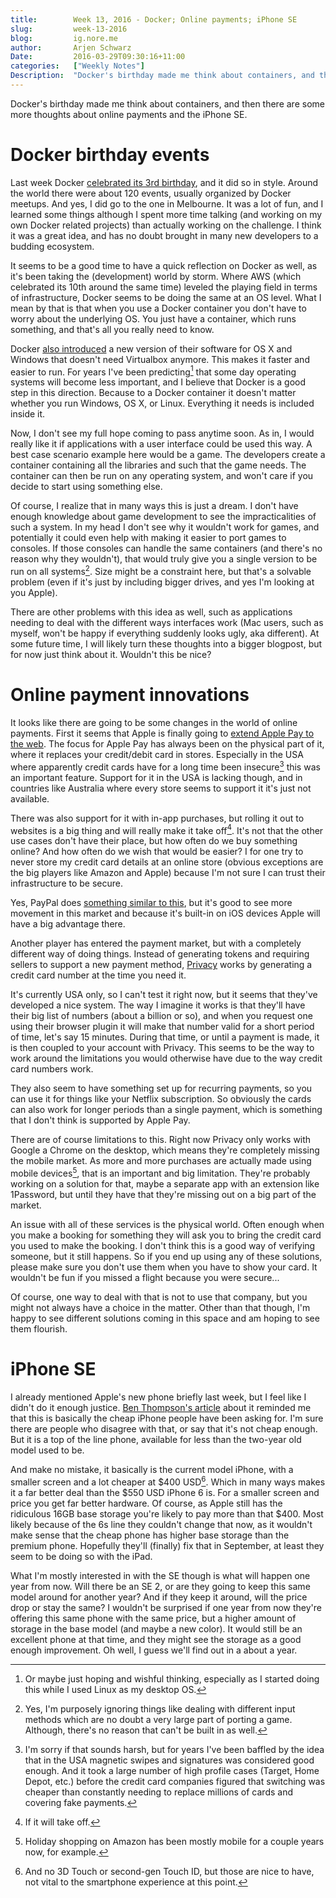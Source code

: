 ```yaml
---
title:        Week 13, 2016 - Docker; Online payments; iPhone SE
slug:         week-13-2016
blog:         ig.nore.me  
author:       Arjen Schwarz  
Date:         2016-03-29T09:30:16+11:00
categories:   ["Weekly Notes"]
Description:  "Docker's birthday made me think about containers, and then there are some more thoughts about online payments and the iPhone SE."
---
```


Docker's birthday made me think about containers, and then there are some more thoughts about online payments and the iPhone SE.

# Docker birthday events

Last week Docker [celebrated its 3rd birthday](https://twitter.com/hashtag/mykewasright), and it did so in style. Around the world there were about 120 events, usually organized by Docker meetups. And yes, I did go to the one in Melbourne. It was a lot of fun, and I learned some things although I spent more time talking (and working on my own Docker related projects) than actually working on the challenge. I think it was a great idea, and has no doubt brought in many new developers to a budding ecosystem.

It seems to be a good time to have a quick reflection on Docker as well, as it's been taking the (development) world by storm. Where AWS (which celebrated its 10th around the same time) leveled the playing field in terms of infrastructure, Docker seems to be doing the same at an OS level. What I mean by that is that when you use a Docker container you don't have to worry about the underlying OS. You just have a container, which runs something, and that's all you really need to know.

Docker [also introduced](https://blog.docker.com/2016/03/docker-for-mac-windows-beta/) a new version of their software for OS X and Windows that doesn't need Virtualbox anymore. This makes it faster and easier to run. For years I've been predicting[^hope] that some day operating systems will become less important, and I believe that Docker is a good step in this direction. Because to a Docker container it doesn't matter whether you run Windows, OS X, or Linux. Everything it needs is included inside it.

Now, I don't see my full hope coming to pass anytime soon. As in, I would really like it if applications with a user interface could be used this way. A best case scenario example here would be a game. The developers create a container containing all the libraries and such that the game needs. The container can then be run on any operating system, and won't care if you decide to start using something else.

Of course, I realize that in many ways this is just a dream. I don't have enough knowledge about game development to see the impracticalities of such a system. In my head I don't see why it wouldn't work for games, and potentially it could even help with making it easier to port games to consoles. If those consoles can handle the same containers (and there's no reason why they wouldn't), that would truly give you a single version to be run on all systems[^ignoring]. Size might be a constraint here, but that's a solvable problem (even if it's just by including bigger drives, and yes I'm looking at you Apple).

There are other problems with this idea as well, such as applications needing to deal with the different ways interfaces work (Mac users, such as myself, won't be happy if everything suddenly looks ugly, aka different). At some future time, I will likely turn these thoughts into a bigger blogpost, but for now just think about it. Wouldn't this be nice?

[^hope]: Or maybe just hoping and wishful thinking, especially as I started doing this while I used Linux as my desktop OS.

[^ignoring]: Yes, I'm purposely ignoring things like dealing with different input methods which are no doubt a very large part of porting a game. Although, there's no reason that can't be built in as well.

# Online payment innovations

It looks like there are going to be some changes in the world of online payments. First it seems that Apple is finally going to [extend Apple Pay to the web](http://recode.net/2016/03/23/apple-pay-coming-to-mobile-websites-before-holiday-shopping-season/). The focus for Apple Pay has always been on the physical part of it, where it replaces your credit/debit card in stores. Especially in the USA where apparently credit cards have for a long time been insecure[^insecure] this was an important feature. Support for it in the USA is lacking though, and in countries like Australia where every store seems to support it it's just not available. 

There was also support for it with in-app purchases, but rolling it out to websites is a big thing and will really make it take off[^ifitwill]. It's not that the other use cases don't have their place, but how often do we buy something online? And how often do we wish that would be easier? I for one try to never store my credit card details at an online store (obvious exceptions are the big players like Amazon and Apple) because I'm not sure I can trust their infrastructure to be secure.

Yes, PayPal does [something similar to this](https://www.paypal.com/au/webapps/mpp/one-touch-checkout), but it's good to see more movement in this market and because it's built-in on iOS devices Apple will have a big advantage there.

Another player has entered the payment market, but with a completely different way of doing things. Instead of generating tokens and requiring sellers to support a new payment method, [Privacy](https://privacy.com) works by generating a credit card number at the time you need it.

It's currently USA only, so I can't test it right now, but it seems that they've developed a nice system. The way I imagine it works is that they'll have their big list of numbers (about a billion or so), and when you request one using their browser plugin it will make that number valid for a short period of time, let's say 15 minutes. During that time, or until a payment is made, it is then coupled to your account with Privacy. This seems to be the way to work around the limitations you would otherwise have due to the way credit card numbers work.

They also seem to have something set up for recurring payments, so you can use it for things like your Netflix subscription. So obviously the cards can also work for longer periods than a single payment, which is something that I don't think is supported by Apple Pay. 

There are of course limitations to this. Right now Privacy only works with Google a Chrome on the desktop, which means they're completely missing the mobile market. As more and more purchases are actually made using mobile devices[^mobile], that is an important and big limitation. They're probably working on a solution for that, maybe a separate app with an extension like 1Password, but until they have that they're missing out on a big part of the market.

An issue with all of these services is the physical world. Often enough when you make a booking for something they will ask you to bring the credit card you used to make the booking. I don't think this is a good way of verifying someone, but it still happens. So if you end up using any of these solutions, please make sure you don't use them when you have to show your card. It wouldn't be fun if you missed a flight because you were secure...

Of course, one way to deal with that is not to use that company, but you might not always have a choice in the matter. Other than that though, I'm happy to see different solutions coming in this space and am hoping to see them flourish.

[^insecure]: I'm sorry if that sounds harsh, but for years I've been baffled by the idea that in the USA magnetic swipes and signatures was considered good enough. And it took a large number of high profile cases (Target, Home Depot, etc.) before the credit card companies figured that switching was cheaper than constantly needing to replace millions of cards and covering fake payments.

[^ifitwill]: If it will take off.

[^mobile]: Holiday shopping on Amazon has been mostly mobile for a couple years now, for example.

# iPhone SE

I already mentioned Apple's new phone briefly last week, but I feel like I didn't do it enough justice. [Ben Thompson's article][startse] about it reminded me that this is basically the cheap iPhone people have been asking for. I'm sure there are people who disagree with that, or say that it's not cheap enough. But it is a top of the line phone, available for less than the two-year old model used to be.

And make no mistake, it basically is the current model iPhone, with a smaller screen and a lot cheaper at $400 USD[^missing]. Which in many ways makes it a far better deal than the $550 USD iPhone 6 is. For a smaller screen and price you get far better hardware.
Of course, as Apple still has the ridiculous 16GB base storage you're likely to pay more than that $400. Most likely because of the 6s line they couldn't change that now, as it wouldn't make sense that the cheap phone has higher base storage than the premium phone. Hopefully they'll (finally) fix that in September, at least they seem to be doing so with the iPad.

What I'm mostly interested in with the SE though is what will happen one year from now. Will there be an SE 2, or are they going to keep this same model around for another year? And if they keep it around, will the price drop or stay the same? I wouldn't be surprised if one year from now they're offering this same phone with the same price, but a higher amount of storage in the base model (and maybe a new color). It would still be an excellent phone at that time, and they might see the storage as a good enough improvement. Oh well, I guess we'll find out in a about a year.

[startse]: https://stratechery.com/2016/andy-grove-and-the-iphone-se/

[^missing]: And no 3D Touch or second-gen Touch ID, but those are nice to have, not vital to the smartphone experience at this point.
